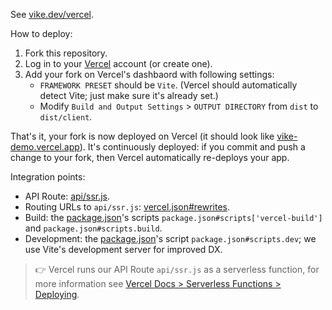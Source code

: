 See [vike.dev/vercel](https://vike.dev/vercel).

How to deploy:
 1. Fork this repository.
 1. Log in to your [Vercel](https://vercel.com/) account (or create one).
 1. Add your fork on Vercel's dashbaord with following settings:
    - `FRAMEWORK PRESET` should be `Vite`. (Vercel should automatically detect Vite; just make sure it's already set.)
    - Modify `Build and Output Settings` > `OUTPUT DIRECTORY` from `dist` to `dist/client`.

That's it, your fork is now deployed on Vercel (it should look like [vike-demo.vercel.app](https://vike-demo.vercel.app)). It's continuously deployed: if you commit and push a change to your fork, then Vercel automatically re-deploys your app.

Integration points:
 - API Route: [api/ssr.js](api/ssr.js).
 - Routing URLs to `api/ssr.js`: [vercel.json#rewrites](vercel.json).
 - Build: the [package.json](package.json)'s scripts `package.json#scripts['vercel-build']` and `package.json#scripts.build`.
 - Development: the [package.json](package.json)'s script `package.json#scripts.dev`; we use Vite's development server for improved DX.

> 👉 Vercel runs our API Route `api/ssr.js` as a serverless function, for more information see [Vercel Docs > Serverless Functions > Deploying](https://vercel.com/docs/concepts/functions/serverless-functions#deploying-serverless-functions).
